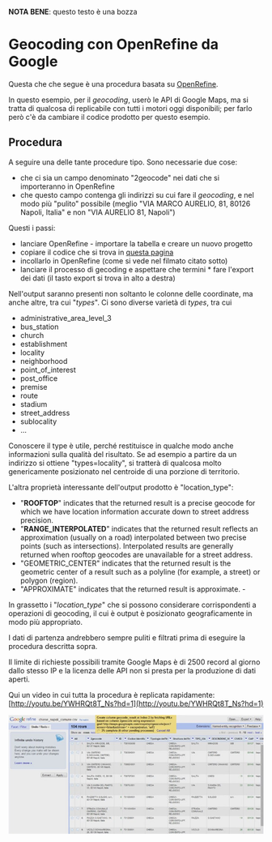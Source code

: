 **NOTA BENE**: questo testo è una bozza

# Geocoding con OpenRefine da Google
Questa che che segue è una procedura basata su [OpenRefine](http://www.google.com/url?q=http%3A%2F%2Fopenrefine.org%2F&sa=D&sntz=1&usg=AFQjCNHZewmD-BM9R_3HvfK6nSRxWbfKFg).

In questo esempio, per il *geocoding*, userò le API di Google Maps, ma si tratta di qualcosa di replicabile con tutti i motori oggi disponibili; per farlo però c'è da cambiare il codice prodotto per questo esempio.

## Procedura
A seguire una delle tante procedure tipo. Sono necessarie due cose:
* che ci sia un campo denominato "2geocode" nei dati che si importeranno in OpenRefine
* che questo campo contenga gli indirizzi su cui fare il *geocoding*, e nel modo più "pulito" possibile (meglio "VIA MARCO AURELIO, 81, 80126 Napoli, Italia" e non "VIA AURELIO 81,  Napoli")

Questi i passi:

* lanciare OpenRefine - importare la tabella e creare un nuovo progetto 
* copiare il codice che si trova in [questa pagina](https://www.google.com/url?q=https%3A%2F%2Fgithub.com%2Faborruso%2Fgeocode_openrefine%2Fblob%2Fmaster%2FGoogle%2Fopen_refine.json&sa=D&sntz=1&usg=AFQjCNESnPqhch2t9ANWwkb7viiJRSx3wQ) 
* incollarlo in OpenRefine (come si vede nel filmato citato sotto) 
* lanciare il processo di gecoding e aspettare che termini * fare l'export dei dati (il tasto export si trova in alto a destra)

Nell'output saranno presenti non soltanto le colonne delle coordinate, ma anche altre, tra cui "*types*". Ci sono diverse varietà di *types*, tra cui

* administrative_area_level_3 
* bus_station 
* church 
* establishment 
* locality 
* neighborhood 
* point_of_interest 
* post_office 
* premise 
* route 
* stadium 
* street_address 
* sublocality 
* ...

Conoscere il type è utile, perché restituisce in qualche modo anche informazioni sulla qualità del risultato. Se ad esempio a partire da un indirizzo si ottiene "types=locality", si tratterà di qualcosa molto genericamente posizionato nel centroide di una porzione di territorio.

L'altra proprietà interessante dell'output prodotto è "location_type":

* "**ROOFTOP**" indicates that the returned result is a precise geocode for which we have location information accurate down to street address precision. 
* "**RANGE_INTERPOLATED**" indicates that the returned result reflects an approximation (usually on a road) interpolated between two precise points (such as intersections). Interpolated results are generally returned when rooftop geocodes are unavailable for a street address. 
* "GEOMETRIC_CENTER" indicates that the returned result is the geometric center of a result such as a polyline (for example, a street) or polygon (region). 
* "APPROXIMATE" indicates that the returned result is approximate. -

In grassetto i "*location_type*" che si possono considerare corrispondenti a operazioni di geocoding, il cui è output è posizionato geograficamente in modo più appropriato.

I dati di partenza andrebbero sempre puliti e filtrati prima di eseguire la procedura descritta sopra.

Il limite di richieste possibili tramite Google Maps è di 2500 record al giorno dallo stesso IP e la licenza delle API non si presta per la produzione di dati aperti. 

Qui un video in cui tutta la procedura è replicata rapidamente: [http://youtu.be/YWHRQt8T_Ns?hd=1](http://youtu.be/YWHRQt8T_Ns?hd=1)


![geocode_openrefine_google.jpg](https://raw.githubusercontent.com/aborruso/geocode_openrefine/master/Google/imgs/geocode_openrefine_google.jpg) 
